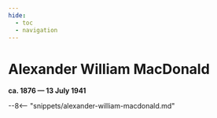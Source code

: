 ```yaml
---
hide:
  - toc
  - navigation 
---
```


# Alexander William MacDonald

**ca. 1876 — 13 July 1941**

--8<-- "snippets/alexander-william-macdonald.md"
